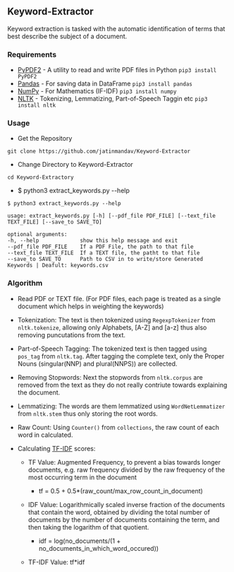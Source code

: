 ## Keyword-Extractor
Keyword extraction is tasked with the automatic identification of terms that best describe the subject of a document.

### Requirements
  - [PyPDF2](https://github.com/mstamy2/PyPDF2) - A utility to read and write PDF files in Python `pip3 install PyPDF2`
  - [Pandas](https://github.com/pandas-dev/pandas) - For saving data in DataFrame `pip3 install pandas`
  - [NumPy](https://github.com/numpy/numpy) - For Mathematics (IF-IDF) `pip3 install numpy`
  - [NLTK](https://github.com/nltk/nltk) - Tokenizing, Lemmatizing, Part-of-Speech Taggin etc `pip3 install nltk`

### Usage
 - Get the Repository
 
 `git clone https://github.com/jatinmandav/Keyword-Extractor`
 
 - Change Directory to Keyword-Extractor
 
 `cd Keyword-Extractory`
 
 - $ python3 extract_keywords.py --help
 ```
 $ python3 extract_keywords.py --help

usage: extract_keywords.py [-h] [--pdf_file PDF_FILE] [--text_file TEXT_FILE] [--save_to SAVE_TO]

optional arguments:
-h, --help             show this help message and exit
--pdf_file PDF_FILE    If a PDF File, the path to that file
--text_file TEXT_FILE  If a TEXT file, the patht to that file
--save_to SAVE_TO      Path to CSV in to write/store Generated Keywords | Deafult: keywords.csv
```

### Algorithm
  - Read PDF or TEXT file. (For PDF files, each page is treated as a single document which helps in weighting the keywords)
  
  - Tokenization: The text is then tokenized using `RegexpTokenizer` from `nltk.tokenize`, allowing only Alphabets, [A-Z] and [a-z] thus also removing puncutations from the text.
  
  - Part-of-Speech Tagging: The tokenized text is then tagged using `pos_tag` from `nltk.tag`. After tagging the complete text, only the Proper Nouns (singular(NNP) and plural(NNPS)) are collected.
  
  - Removing Stopwords: Next the stopwords from `nltk.corpus` are removed from the text as they do not really contriute towards explaining the document.
  
  - Lemmatizing: The words are them lemmatized using `WordNetLemmatizer` from `nltk.stem` thus only storing the root words.
  
  - Raw Count: Using `Counter()` from `collections`, the raw count of each word in calculated.
  
  - Calculating [TF-IDF](https://en.wikipedia.org/wiki/Tf%E2%80%93idf) scores: 
    - TF Value: Augmented Frequency, to prevent a bias towards longer documents, e.g. raw frequency divided by the raw frequency of the most occurring term in the document
      
      - tf = 0.5 + 0.5*(raw_count/max_row_count_in_document)
    
    - IDF Value: Logarithmically scaled inverse fraction of the documents that contain the word, obtained by dividing the total number of documents by the number of documents containing the term, and then taking the logarithm of that quotient.
    
      - idf = log(no_documents/(1 + no_documents_in_which_word_occured))
      
    - TF-IDF Value: tf*idf
    
